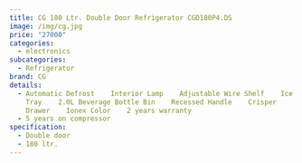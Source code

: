 ```yaml
---
title: CG 180 Ltr. Double Door Refrigerator CGD180P4.DS
image: /img/cg.jpg
price: "27000"
categories:
  - electronics
subcategories:
  - Refrigerator
brand: CG
details:
  - Automatic Defrost    Interior Lamp    Adjustable Wire Shelf    Ice Cube
    Tray    2.0L Beverage Bottle Bin    Recessed Handle    Crisper
    Drawer    Ionex Color    2 years warranty
  - 5 years on compressor
specification:
  - Double door
  - 180 ltr.
---
```

